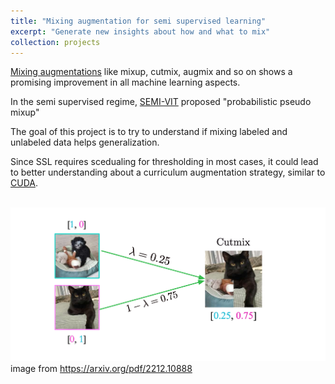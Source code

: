 ```yaml
---
title: "Mixing augmentation for semi supervised learning"
excerpt: "Generate new insights about how and what to mix"
collection: projects
---
```



[Mixing augmentations](https://github.com/Westlake-AI/Awesome-Mixup) like mixup, cutmix, augmix and so on shows a promising improvement in all machine learning aspects.

In the semi supervised regime, [SEMI-VIT](https://arxiv.org/pdf/2208.05688v1) proposed "probabilistic pseudo
mixup"

The goal of this project is to try to understand if mixing labeled and unlabeled data helps generalization.

Since SSL requires scedualing for thresholding in most cases, it could lead to better understanding about a curriculum augmentation strategy, similar to [CUDA](https://arxiv.org/abs/2302.05499).

<br/><img src='/images/mixing.png'>
image from https://arxiv.org/pdf/2212.10888
